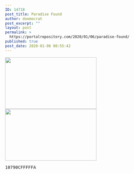 ```yaml
---
ID: 14718
post_title: Paradise Found
author: doomocrat
post_excerpt: ""
layout: post
permalink: >
  https://portalrepository.com/2020/01/06/paradise-found/
published: true
post_date: 2020-01-06 00:55:42
---
```

<img class="alignnone size-medium wp-image-14746" src="https://portalrepository.com/wp-content/uploads/2020/01/20200111175824_1-300x169.jpg" alt="" width="300" height="169" /> <img class="alignnone size-medium wp-image-14747" src="https://portalrepository.com/wp-content/uploads/2020/01/20200105213841_1-300x169.jpg" alt="" width="300" height="169" />
<pre>10790CFFFFFA</pre>
